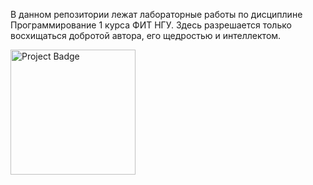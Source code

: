 В данном репозитории лежат лабораторные работы по дисциплине Программирование 1 курса ФИТ НГУ. Здесь разрешается только восхищаться добротой автора, его щедростью и интеллектом.

[<img src="https://ci.appveyor.com/api/projects/status/github/ptrvsrg/NSU_Labs_C?svg=true" alt="Project Badge" width="200">](https://ci.appveyor.com/project/ptrvsrg/nsu-labs-c/history)
